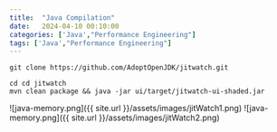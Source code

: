 ```yaml
---
title:  "Java Compilation"
date:   2024-04-10 00:10:00
categories: ['Java',"Performance Engineering"]
tags: ['Java',"Performance Engineering"]
---
```



```shell
git clone https://github.com/AdoptOpenJDK/jitwatch.git

cd cd jitwatch
mvn clean package && java -jar ui/target/jitwatch-ui-shaded.jar
```


![java-memory.png]({{ site.url }}/assets/images/jitWatch1.png)
![java-memory.png]({{ site.url }}/assets/images/jitWatch2.png)
